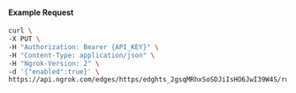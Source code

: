 <!-- Code generated for API Clients. DO NOT EDIT. -->

#### Example Request

```bash
curl \
-X PUT \
-H "Authorization: Bearer {API_KEY}" \
-H "Content-Type: application/json" \
-H "Ngrok-Version: 2" \
-d '{"enabled":true}' \
https://api.ngrok.com/edges/https/edghts_2gsqMRhxSoSDJiIsHO6JwI39W4S/routes/edghtsrt_2gsqMUwUmY7MlQkB2Ev8EOFWr55/compression
```
